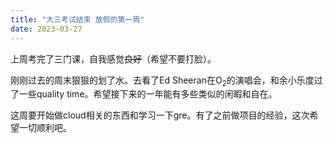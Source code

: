 ```yaml
---
title: "大三考试结束 放假的第一周"
date: 2023-03-27
---
```

上周考完了三门课，自我感觉<del>良好</del>（希望不要打脸）。

刚刚过去的周末狠狠的划了水。去看了Ed Sheeran在O<sub>2</sub>的演唱会，和余小乐度过了一些quality time。希望接下来的一年能有多些类似的闲暇和自在。

这周要开始做cloud相关的东西和学习一下gre。有了之前做项目的经验，这次希望一切顺利吧。
